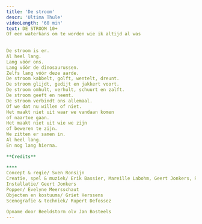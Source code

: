 ```yaml
---
title: 'De stroom'
descr: 'Ultima Thule'
videoLength: '60 min'
text: DE STROOM 10+  
Of een waterkans om te worden wie ik altijd al was  
  
  
De stroom is er.  
Al heel lang.  
Lang vóór ons.  
Lang vóór de dinosaurussen.  
Zelfs lang vóór deze aarde.  
De stroom kabbelt, golft, wentelt, dreunt.  
De stroom glijdt, gedijt en jakkert voort.  
De stroom omhult, verhult, schuurt en zalft.  
De stroom geeft en neemt.  
De stroom verbindt ons allemaal.  
Of we dat nu willen of niet.  
Het maakt niet uit waar we vandaan komen  
of naartoe gaan.  
Het maakt niet uit wie we zijn  
of beweren te zijn.  
We zitten er samen in.  
Al heel lang.  
En nog lang hierna.  
  
**Credits**

**‍**  
Concept & regie/ Sven Ronsijn  
Creatie, spel & muziek/ Erik Bassier, Mareille Labohm, Geert Jonkers, Rupert Defossez  
Installatie/ Geert Jonkers  
Poppen/ Evelyne Meersschaut  
Objecten en kostuums/ Griet Herssens  
Scenografie & techniek/ Rupert Defossez

Opname door Beeldstorm olv Jan Bosteels
---
```

